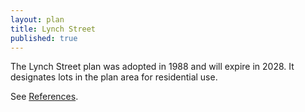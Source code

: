 ```yaml
---
layout: plan
title: Lynch Street
published: true
---
```


The Lynch Street plan was adopted in 1988 and will expire in 2028. It designates lots in the plan area for residential use.

See [References](http://www.urbanreviewer.org/#page=references.html).
